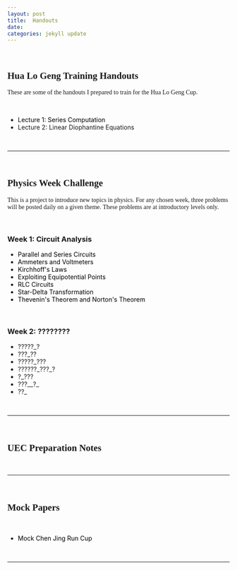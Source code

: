 ```yaml
---
layout: post
title:  Handouts
date:   
categories: jekyll update
---
```


<style>
a:link, a:visited{
  color: black;
  text-decoration: none;
}
a:hover {
  color: orange;
  text-decoration: none;
}
a:active {
    color: red !important;
}
</style>

<head>
    <br />
    <h2 style="font-family:Verdana">
        Hua Lo Geng Training Handouts
    </h2>
    <p style="font-family:Verdana"> These are some of the handouts I prepared to train for the Hua Lo Geng Cup.</p>
</head>
<br />
<body>
    <ul>
        <li><a href="~/css/HLG Lecture/A1Series.pdf"> Lecture 1: Series Computation </a></li>
        <li> Lecture 2: Linear Diophantine Equations</li>
    </ul>
</body>
<br />
<hr />
<br />
<head>
    <h2 style="font-family:Verdana">
        Physics Week Challenge
    </h2>
    <p style="font-family:Verdana">
        This is a project to introduce new topics in physics. For any chosen week, three problems will be posted daily on a given theme. These problems are at introductory levels only.
    </p>
    <br />
    <h3>Week 1: Circuit Analysis</h3>
    <ul>
        <li><a href="/main_pages/PWC/W1D1.html">Parallel and Series Circuits</a></li>
        <li><a href="/main_pages/PWC/W1D2.html">Ammeters and Voltmeters</a></li>
        <li><a href="/main_pages/PWC/W1D3.html">Kirchhoff's Laws</a></li>
        <li><a href="/main_pages/PWC/W1D4.html">Exploiting Equipotential Points</a></li>
        <li><a href="/main_pages/PWC/W1D5.html">RLC Circuits</a></li>
        <li><a href="/main_pages/PWC/W1D6.html">Star-Delta Transformation</a></li>
        <li><a href="/main_pages/PWC/W1D7.html">Thevenin's Theorem and Norton's Theorem</a></li>
    </ul>
    <br />
    <h3>Week 2: ????????</h3>
    <ul>
        <li><a asp-controller="PWC" asp-action="" ></a>?????_?</li>
        <li><a asp-controller="PWC" asp-action="" ></a>???_??</li>
        <li><a asp-controller="PWC" asp-action="" ></a>?????_???</li>
        <li><a asp-controller="PWC" asp-action="" ></a>??????_???_?</li>
        <li><a asp-controller="PWC" asp-action="" ></a>?_???</li>
        <li><a asp-controller="PWC" asp-action="" ></a>???__?_</li>
        <li><a asp-controller="PWC" asp-action="" ></a>??_</li>
    </ul>
    <br />
    <hr />
    <br />
    <h2 style="font-family:Verdana">
        UEC Preparation Notes
    </h2>
    <br />
    <hr />
    <br />
    <h2 style="font-family:Verdana">
        Mock Papers
    </h2>
    <br />
    <ul>
        <li><a href="~/css/Mock CJR.pdf" > Mock Chen Jing Run Cup </a></li>
    </ul>
    <br />
    <hr />
    <br />

</head>